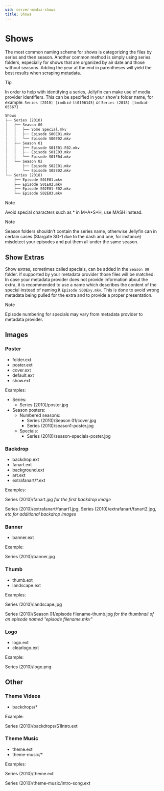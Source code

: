 ```yaml
---
uid: server-media-shows
title: Shows
---
```


# Shows

The most common naming scheme for shows is categorizing the files by series and then season. Another common method is simply using series folders, especially for shows that are organized by air date and those without seasons. Adding the year at the end in parentheses will yield the best results when scraping metadata.

> [!TIP]
> In order to help with identifying a series, Jellyfin can make use of media provider identifiers. This can be specified in your show's folder name, for example: `Series (2010) [imdbid-tt0106145]` or `Series (2018) [tmdbid-65567]`

```txt
Shows
├── Series (2010)
│   ├── Season 00
│   │   ├── Some Special.mkv
│   │   ├── Episode S00E01.mkv
│   │   └── Episode S00E02.mkv
│   ├── Season 01
│   │   ├── Episode S01E01-E02.mkv
│   │   ├── Episode S01E03.mkv
│   │   └── Episode S01E04.mkv
│   └── Season 02
│       ├── Episode S02E01.mkv
│       └── Episode S02E02.mkv
└── Series (2018)
    ├── Episode S01E01.mkv
    ├── Episode S01E02.mkv
    ├── Episode S02E01-E02.mkv
    └── Episode S02E03.mkv
```

> [!NOTE]
> Avoid special characters such as \* in M\*A\*S\*H, use MASH instead.

> [!NOTE]
> Season folders shouldn't contain the series name, otherwise Jellyfin can in certain cases (Stargate SG-1 due to the dash and one, for instance) misdetect your episodes and put them all under the same season.

## Show Extras

Show extras, sometimes called specials, can be added in the `Season 00` folder. If supported by your metadata provider those files will be matched. In case your metadata provider does not provide information about the extra, it is recommended to use a name which describes the content of the special instead of naming it `Episode S00Exy.mkv`. This is done to avoid wrong metadata being pulled for the extra and to provide a proper presentation.

> [!NOTE]
> Episode numbering for specials may vary from metadata provider to metadata provider.

## Images

### Poster

* folder.ext
* poster.ext
* cover.ext
* default.ext
* show.ext

Examples:

* Series:
  * Series (2010)/poster.jpg
* Season posters:
  * Numbered seasons:
    * Series (2010)/Season 01/cover.jpg
    * Series (2010)/season1-poster.jpg
  * Specials:
    * Series (2010)/season-specials-poster.jpg

### Backdrop

* backdrop.ext
* fanart.ext
* background.ext
* art.ext
* extrafanart/*.ext

Examples:

Series (2010)/fanart.jpg *for the first backdrop image*

Series (2010)/extrafanart/fanart1.jpg, Series (2010)/extrafanart/fanart2.jpg, *etc for additional backdrop images*

### Banner

* banner.ext

Example:

Series (2010)/banner.jpg

### Thumb

* thumb.ext
* landscape.ext

Examples:

Series (2010)/landscape.jpg

Series (2010)/Season 01/episode filename-thumb.jpg *for the thumbnail of an episode named "episode filename.mkv"*

### Logo

* logo.ext
* clearlogo.ext

Example:

Series (2010)/logo.png

## Other

### Theme Videos

* backdrops/*

Example:

Series (2010)/backdrops/S1Intro.ext

### Theme Music

* theme.ext
* theme-music/*

Examples:

Series (2010)/theme.ext

Series (2010)/theme-music/intro-song.ext
